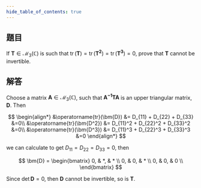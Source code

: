 ```yaml
---
hide_table_of_contents: true
---
```

## 題目

If $\bm{T}\in\mathcal{M}_3(\mathbb{C})$ is such that $\operatorname{tr}(\bm{T}) = \operatorname{tr}(\bm{T^2}) = \operatorname{tr}(\bm{T^3}) = 0$, prove that $\bm{T}$ cannot be invertible.

## 解答

Choose a matrix $\bm{A}\in\mathcal{M}_3(\mathbb{C})$, such that $\bm{A^{-1}TA}$ is an upper triangular matrix, $\bm{D}$. Then 

$$
\begin{align*}
&\operatorname{tr}(\bm{D}) &= D_{11} + D_{22} + D_{33} &=0\\  &\operatorname{tr}(\bm{D^2}) &= D_{11}^2 + D_{22}^2 + D_{33}^2 &=0\\  
&\operatorname{tr}(\bm{D^3}) &= D_{11}^3 + D_{22}^3 + D_{33}^3 &=0
\end{align*}
$$

we can calculate to get $D_{11} = D_{22} = D_{33} = 0$, then 

$$
\bm{D} = \begin{bmatrix}
   0, & *, & * \\
   0, & 0, & * \\
   0, & 0, & 0 \\
\end{bmatrix}
$$

Since $\det\bm{D}=0$, then $\bm{D}$ cannot be invertible, so is $\bm{T}$.